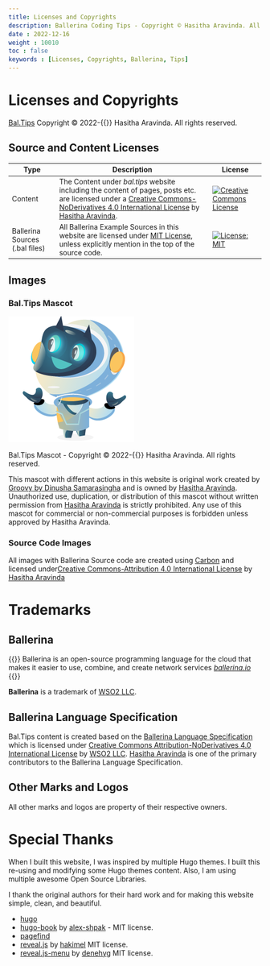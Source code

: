 ```yaml
---
title: Licenses and Copyrights
description: Ballerina Coding Tips - Copyright © Hasitha Aravinda. All rights reserved.
date : 2022-12-16
weight : 10010
toc : false
keywords : [Licenses, Copyrights, Ballerina, Tips]
---
```


# Licenses and Copyrights

[Bal.Tips](/) Copyright © 2022-{{<year>}} Hasitha Aravinda. All rights reserved.

## Source and Content Licenses

|Type|Description|License|
|  ---  |---|---|
|Content|The Content under *bal.tips* website including the content of pages, posts etc. are licensed under a [Creative Commons-NoDerivatives 4.0 International License](http://creativecommons.org/licenses/by-nd/4.0/) by [Hasitha Aravinda](https://www.linkedin.com/in/hasithaaravinda/).|[![Creative Commons License](https://i.creativecommons.org/l/by-nd/4.0/88x31.png)](http://creativecommons.org/licenses/by-nd/4.0/)|
|Ballerina Sources (.bal files)| All Ballerina Example Sources in this website are licensed under [MIT License](https://opensource.org/licenses/MIT), unless explicitly mention in the top of the source code.| [![License: MIT](https://img.shields.io/badge/License-MIT-yellow.svg)](https://opensource.org/licenses/MIT)|

## Images

### Bal.Tips Mascot

<div class="mascot mascot-small">
    <img src="/images/mascot/logo.png" alt="welcome mascot" /> 
    <p>Bal.Tips Mascot - Copyright © 2022-{{<year>}} Hasitha Aravinda. All rights reserved.</p>
</div>

This mascot with different actions in this website is original work created by [Groovy by Dinusha Samarasingha](https://www.linkedin.com/in/dinusha-samarasingha-81723347/) and is owned by [Hasitha Aravinda](https://www.linkedin.com/in/hasithaaravinda/). Unauthorized use, duplication, or distribution of this mascot without written permission from [Hasitha Aravinda](https://www.linkedin.com/in/hasithaaravinda/) is strictly prohibited. Any use of this mascot for commercial or non-commercial purposes is forbidden unless approved by Hasitha Aravinda.

### Source Code Images

All images with Ballerina Source code are created using [Carbon](https://carbon.now.sh) and  licensed under[Creative Commons-Attribution 4.0 International License](https://creativecommons.org/licenses/by/4.0/) by [Hasitha Aravinda](https://www.linkedin.com/in/hasithaaravinda/)
# Trademarks

## Ballerina

{{<hint info>}}
Ballerina is an open-source programming language for the cloud that makes it easier to use, combine, and create network services
<cite><a href="https://ballerina.io" target="_blank">ballerina.io</a></cite>
{{</hint>}}

**Ballerina** is a trademark of [WSO2 LLC](https://wso2.com).

## Ballerina Language Specification

Bal.Tips content is created based on the [Ballerina Language Specification](https://ballerina.io/spec/lang/master/) which is licensed under [Creative Commons Attribution-NoDerivatives 4.0 International License](http://creativecommons.org/licenses/by-nd/4.0/) by [WSO2 LLC](https://wso2.com). [Hasitha Aravinda](https://www.linkedin.com/in/hasithaaravinda/) is one of the primary contributors to the Ballerina Language Specification.


## Other Marks and Logos

All other marks and logos are property of their respective owners.

# Special Thanks

When I built this website, I was inspired by multiple Hugo themes. I built this re-using and modifying some Hugo themes content. Also, I am using multiple awesome Open Source Libraries.

I thank the original authors for their hard work and for making this website simple, clean, and beautiful.

- [hugo](https://gohugo.io/)
- [hugo-book](https://github.com/alex-shpak/hugo-book) by [alex-shpak](https://github.com/alex-shpak) - MIT license. 
- [pagefind](https://pagefind.app/)
- [reveal.js](https://github.com/hakimel/reveal.js/) by [hakimel](https://github.com/hakimel) MIT license.
- [reveal.js-menu](https://github.com/denehyg/reveal.js-menu/) by [denehyg](https://github.com/denehyg) MIT license. 